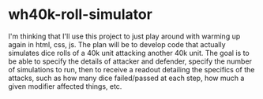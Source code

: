 # wh40k-roll-simulator

I'm thinking that I'll use this project to just play around with warming up again in html, css, js. The plan will be to develop code that actually simulates dice rolls of a 40k unit attacking another 40k unit. The goal is to be able to specify the details of attacker and defender, specify the number of simulations to run, then to receive a readout detailing the specifics of the attacks, such as how many dice failed/passed at each step, how much a given modifier affected things, etc.